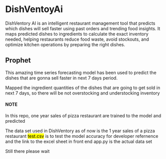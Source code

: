 # DishVentoyAi
DishVentory AI is an intelligent restaurant management tool that predicts which dishes will sell faster using past orders and trending food insights. It maps predicted dishes to ingredients to calculate the exact inventory needed, helping restaurants reduce food waste, avoid stockouts, and optimize kitchen operations by preparing the right dishes.


<h2>Prophet</h2>
<p>This amazing time series forecasting model has been used to predict the dishes that are gonna sell faster in next 7 days period.</p>
<p>Mapped the ingredient quantities of the dishes that are going to get sold in next 7 days, so there will be not overstocking and understocking inventory</p>
<h4>NOTE</h4>
<p>In this repo, one year sales of pizza restaurant are trained to the model and predicted</p>
<p>The data set used in DishVentory as of now is the 1 year sales of a pizza restaurant <mark>test.csv</mark> is to test the model accuracy for developer refernence and the link to the excel sheet in front end app.py is the actual data set</p>
<p>Still there please wait</p>


